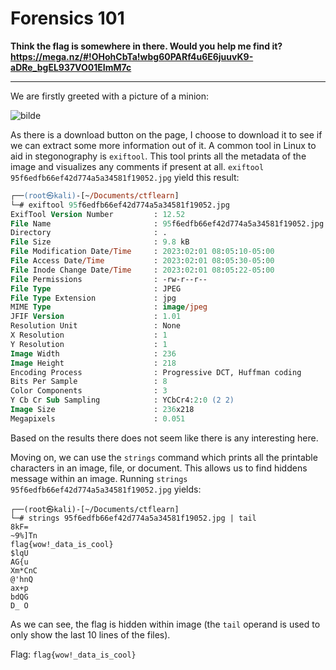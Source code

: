 # Forensics 101

**Think the flag is somewhere in there. Would you help me find it? https://mega.nz/#!OHohCbTa!wbg60PARf4u6E6juuvK9-aDRe_bgEL937VO01EImM7c**

---

We are firstly greeted with a picture of a minion:

![bilde](https://user-images.githubusercontent.com/70077872/216267508-42c9f8ea-9e50-442d-b0d2-38a02a8ebfb3.png)

As there is a download button on the page, I choose to download it to see if we can extract some more information out of it. A common tool in Linux to aid in stegonography is `exiftool`. This tool prints all the metadata of the image and visualizes any comments if present at all. `exiftool 95f6edfb66ef42d774a5a34581f19052.jpg` yield this result:

```ps
┌──(root㉿kali)-[~/Documents/ctflearn]
└─# exiftool 95f6edfb66ef42d774a5a34581f19052.jpg 
ExifTool Version Number         : 12.52
File Name                       : 95f6edfb66ef42d774a5a34581f19052.jpg
Directory                       : .
File Size                       : 9.8 kB
File Modification Date/Time     : 2023:02:01 08:05:10-05:00
File Access Date/Time           : 2023:02:01 08:05:30-05:00
File Inode Change Date/Time     : 2023:02:01 08:05:22-05:00
File Permissions                : -rw-r--r--
File Type                       : JPEG
File Type Extension             : jpg
MIME Type                       : image/jpeg
JFIF Version                    : 1.01
Resolution Unit                 : None
X Resolution                    : 1
Y Resolution                    : 1
Image Width                     : 236
Image Height                    : 218
Encoding Process                : Progressive DCT, Huffman coding
Bits Per Sample                 : 8
Color Components                : 3
Y Cb Cr Sub Sampling            : YCbCr4:2:0 (2 2)
Image Size                      : 236x218
Megapixels                      : 0.051
```

Based on the results there does not seem like there is any interesting here.

Moving on, we can use the `strings` command which prints all the printable characters in an image, file, or document. This allows us to find hiddens message within an image. Running `strings 95f6edfb66ef42d774a5a34581f19052.jpg` yields:

```
┌──(root㉿kali)-[~/Documents/ctflearn]
└─# strings 95f6edfb66ef42d774a5a34581f19052.jpg | tail     
8kF=
~9%]Tn
flag{wow!_data_is_cool}
$lqU
AG{u
Xm*CnC
@'hnQ
ax+p
bdQG
D_ O
```

As we can see, the flag is hidden within image (the `tail` operand is used to only show the last 10 lines of the files).

Flag: `flag{wow!_data_is_cool}`
